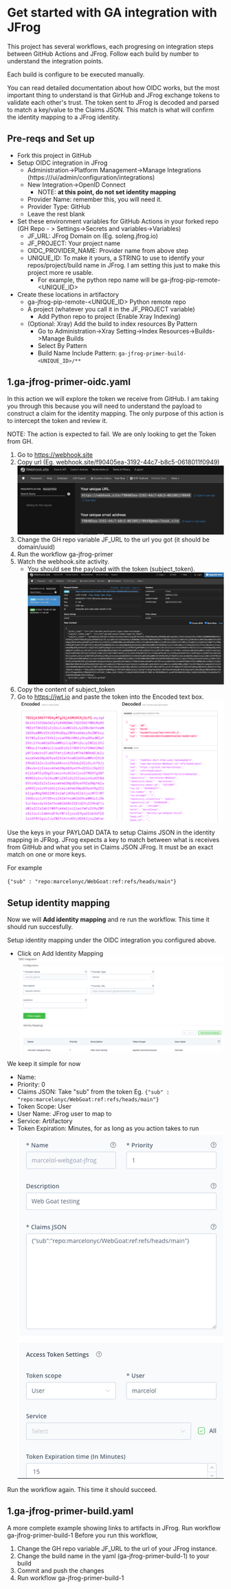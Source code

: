 # Get started with GA integration with JFrog

This project has several workflows, each progresing on integration steps between GitHub Actions and JFrog. Follow each build by number to understand the integration points. 

Each build is configure to be executed manually.

You can read detailed documentation about how OIDC works, but the most important thing to understand is that GirHub and JFrog exchange tokens to validate each other's trust. The token sent to JFrog is decoded and parsed to match a key/value to the Claims JSON. This match is what will confirm the identity mapping to a JFrog identity.

## Pre-reqs and Set up

- Fork this project in GitHub
- Setup OIDC integration in JFrog 
    - Administration->Platform Management->Manage Integrations (https://<JFROG URL>/ui/admin/configuration/integrations)
    - New Integration->OpenID Connect
        - NOTE: **at this point, do not set identity mapping**
    - Provider Name: remember this, you will need it.
    - Provider Type: GitHub
    - Leave the rest blank
- Set these environment variables for GitHub Actions in your forked repo (GH Repo - > Settings->Secrets and variables->Variables)
    - JF_URL:  JFrog Domain on (Eg. soleng.jfrog.io)
    - JF_PROJECT: Your project name
    - OIDC_PROVIDER_NAME: Provider name from above step 
    - UNIQUE_ID: To make it yours, a STRING to use to identify your repos/project/build name in JFrog. I am setting this just to make this project more re usable. 
        -   For example, the python repo name will be ga-jfrog-pip-remote-<UNIQUE_ID>
- Create these locations in artifactory
    - ga-jfrog-pip-remote-<UNIQUE_ID>  Python remote repo
    - A project (whatever you call it in the JF_PROJECT variable)
        - Add Python repo to project (Enable Xray Indexing)
    - (Optional: Xray) Add the build to index resources By Pattern
        - Go to Administration->Xray Setting->Index Resources->Builds->Manage Builds
        - Select By Pattern
        - Build Name Include Pattern: `ga-jfrog-primer-build-<UNIQUE_ID>/**`


## 1.ga-jfrog-primer-oidc.yaml
In this action we will explore the token we receive from GitHub. I am taking you through this because you will need to understand the payload to construct a claim for the identity mapping. The only purpose of this action is to intercept the token and review it. 

NOTE: The action is expected to fail. We are only looking to get the Token from GH.

1. Go to https://webhook.site 
2. Copy url (Eg. webhook.site/f90405ea-3192-44c7-b8c5-0618011f0949)
![Image](assets/webhook-site-url.png)
3. Change the GH repo variable JF_URL to the url you got (it should be domain/uuid)
4. Run the workflow ga-jfrog-primer
5. Watch the webhook.site activity.
    - You should see the payload with the token (subject_token).
![Image](assets/webhook-site-payload.png)
6. Copy the content of subject_token
7. Go to https://jwt.io and paste the token into the Encoded text box.
![Image](assets/jwt-payload.png)

Use the keys in your PAYLOAD DATA to setup Claims JSON in the identity mapping in JFRog. JFrog expects a key to match between what is receives  from GitHub and what you set in Claims JSON JFrog. It must be an exact match on one or more keys.

For example

`{"sub" : "repo:marcelonyc/WebGoat:ref:refs/heads/main"}`

## Setup identity mapping
Now we will **Add identity mapping** and re run the workflow. This time it should run succesfully.

Setup identity mapping under the OIDC integration you configured above.

- Click on Add Identity Mapping
![Image](assets/add-identity-mapping.png)

We keep it simple for now
- Name: <Anything>
- Priority: 0
- Claims JSON: Take "sub" from the token
Eg. `{"sub" : "repo:marcelonyc/WebGoat:ref:refs/heads/main"}`
- Token Scope: User
- User Name: JFrog user to map to
- Service: Artifactory
- Token Expiration: Minutes, for as long as you action takes to run 
![Image](assets/identity-mapping.png)

Run the workflow again. This time it should succeed.


## 1.ga-jfrog-primer-build.yaml
A more complete example showing links to artifacts in JFrog. Run workflow ga-jfrog-primer-build-1
Before you run this workflow, 
1. Change the GH repo variable JF_URL to the url of your JFrog instance.
2. Change the build name in the yaml (ga-jfrog-primer-build-1) to your build 
3. Commit and push the changes
4. Run workflow ga-jfrog-primer-build-1










